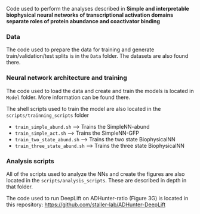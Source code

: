 Code used to perform the analyses described in **Simple and interpretable biophysical neural networks of transcriptional activation domains separate roles of protein abundance and coactivator binding**

### Data
The code used to prepare the data for training and generate train/validation/test splits is in the `Data` folder. The datasets are also found there.

### Neural network architecture and training
The code used to load the data and create and train the models is located in `Model` folder. More information can be found there. 

The shell scripts used to train the model are also located in the `scripts/trainning_scripts` folder 
- `train_simple_abund.sh` --> Trains the SimpleNN-abund
- `train_simple_act.sh` --> Trains the SimpleNN-GFP
- `train_two_state_abund.sh` --> Trains the two state BiophysicalNN
- `train_three_state_abund.sh` --> Trains the three state BiophysicalNN

### Analysis scripts
All of the scripts used to analyze the NNs and create the figures are also located in the `scripts/analysis_scripts`. These are described in depth in that folder. 

The code used to run DeepLift on ADHunter-ratio (Figure 3G) is located in this repository: https://github.com/staller-lab/ADHunter-DeepLift
